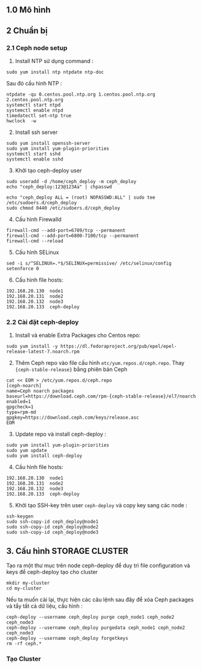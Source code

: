## 1.0 Mô hình

## 2 Chuẩn bị 

### 2.1 Ceph node setup

1. Install NTP sử dụng command : 

``sudo yum install ntp ntpdate ntp-doc``

Sau đó cấu hình NTP : 

```
ntpdate -qu 0.centos.pool.ntp.org 1.centos.pool.ntp.org 2.centos.pool.ntp.org
systemctl start ntpd
systemctl enable ntpd
timedatectl set-ntp true 
hwclock  -w 
```

2. Install ssh server

```
sudo yum install openssh-server
sudo yum install yum-plugin-priorities
systemctl start sshd
systemctl enable sshd
```

3. Khởi tạo ceph-deploy user 

```
sudo useradd -d /home/ceph_deploy -m ceph_deploy
echo "ceph_deploy:123@123Aa" | chpasswd

echo "ceph_deploy ALL = (root) NOPASSWD:ALL" | sudo tee /etc/sudoers.d/ceph_deploy
sudo chmod 0440 /etc/sudoers.d/ceph_deploy
```

4. Cấu hình Firewalld

```
firewall-cmd --add-port=6789/tcp --permanent 
firewall-cmd --add-port=6800-7100/tcp --permanent
firewall-cmd --reload
```

5. Cấu hình SELinux

```
sed -i s/^SELINUX=.*$/SELINUX=permissive/ /etc/selinux/config
setenforce 0
```

6. Cấu hình file hosts:

```
192.168.20.130  node1
192.168.20.131  node2
192.168.20.132  node3
192.168.20.133  ceph-deploy
```

### 2.2 Cài đặt ceph-deploy

1. Install và enable Extra Packages cho Centos repo:

``sudo yum install -y https://dl.fedoraproject.org/pub/epel/epel-release-latest-7.noarch.rpm``

2. Thêm Ceph repo vào file cấu hình ``etc/yum.repos.d/ceph.repo``. Thay ``{ceph-stable-release}`` bằng phiên bản Ceph

```
cat << EOM > /etc/yum.repos.d/ceph.repo
[ceph-noarch]
name=Ceph noarch packages
baseurl=https://download.ceph.com/rpm-{ceph-stable-release}/el7/noarch
enabled=1
gpgcheck=1
type=rpm-md
gpgkey=https://download.ceph.com/keys/release.asc
EOM
```

3. Update repo và install ceph-deploy : 

```
sudo yum install yum-plugin-priorities
sudo yum update
sudo yum install ceph-deploy
```

4. Cấu hình file hosts:

```
192.168.20.130  node1
192.168.20.131  node2
192.168.20.132  node3
192.168.20.133  ceph-deploy
```
5. Khởi tạo SSH-key trên user ``ceph-deploy`` và copy key sang các node : 

```
ssh-keygen
sudo ssh-copy-id ceph_deploy@node1
sudo ssh-copy-id ceph_deploy@node2
sudo ssh-copy-id ceph_deploy@node3
```

## 3. Cấu hình STORAGE CLUSTER

Tạo ra một thư mục trên node ceph-deploy để duy trì file configuration và keys để ceph-deploy tạo cho cluster

```
mkdir my-cluster
cd my-cluster
```
Nếu ta muốn cài lại, thực hiện các câu lệnh sau đây để xóa Ceph packages và tẩy tất cả dữ liệu, cấu hình :

```
ceph-deploy --username ceph_deploy purge ceph_node1 ceph_node2 ceph_node3
ceph-deploy --username ceph_deploy purgedata ceph_node1 ceph_node2 ceph_node3  
ceph-deploy --username ceph_deploy forgetkeys 
rm -rf ceph.*
```

### Tạo Cluster


